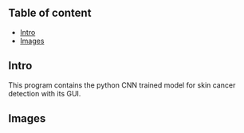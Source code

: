 ## Table of content
* [Intro](#intro)
* [Images](#images)
## Intro
This program contains the python CNN trained model for skin cancer detection with its GUI.
## Images
